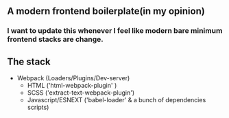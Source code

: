 ## A modern frontend boilerplate(in my opinion)

### I want to update this whenever I feel like modern bare minimum frontend stacks are change.


## The stack
* Webpack (Loaders/Plugins/Dev-server)
   * HTML ('html-webpack-plugin' )
   * SCSS  ('extract-text-webpack-plugin')
   * Javascript/ESNEXT ('babel-loader' & a bunch of dependencies scripts)
